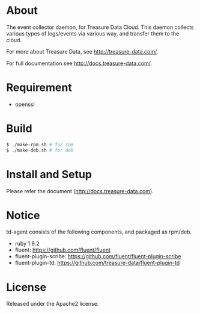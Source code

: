 # About

The event collector daemon, for Treasure Data Cloud. This daemon collects
various types of logs/events via various way, and transfer them to the
cloud.

For more about Treasure Data, see <http://treasure-data.com/>.

For full documentation see <http://docs.treasure-data.com/>.

# Requirement

* openssl

# Build

```bash
$ ./make-rpm.sh # for rpm
$ ./make-deb.sh # for deb
```

# Install and Setup

Please refer the document (http://docs.treasure-data.com).

# Notice

td-agent consists of the following components, and packaged as rpm/deb.

* ruby 1.9.2
* fluent: https://github.com/fluent/fluent
* fluent-plugin-scribe: https://github.com/fluent/fluent-plugin-scribe
* fluent-plugin-td: https://github.com/treasure-data/fluent-plugin-td

# License

Released under the Apache2 license.
